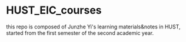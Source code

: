 # HUST_EIC_courses
this repo is composed of Junzhe Yi's learning materials&amp;notes in HUST, started from the first semester of the second academic year.
